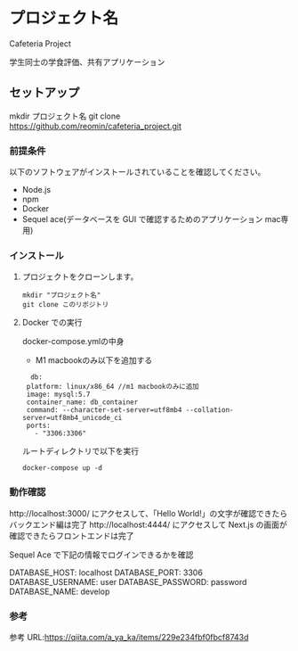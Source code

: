 # プロジェクト名

Cafeteria Project

学生同士の学食評価、共有アプリケーション

## セットアップ

mkdir プロジェクト名
git clone https://github.com/reomin/cafeteria_project.git

### 前提条件

以下のソフトウェアがインストールされていることを確認してください。

- Node.js
- npm
- Docker
- Sequel ace(データベースを GUI で確認するためのアプリケーション mac専用)

### インストール

1. プロジェクトをクローンします。

   ```shell
   mkdir "プロジェクト名"
   git clone このリポジトリ
   ```


2. Docker での実行

   docker-compose.ymlの中身
   * M1 macbookのみ以下を追加する
   ```shell
     db:
    platform: linux/x86_64 //m1 macbookのみに追加
    image: mysql:5.7
    container_name: db_container
    command: --character-set-server=utf8mb4 --collation-server=utf8mb4_unicode_ci
    ports:
      - "3306:3306"
   ```

   ルートディレクトリで以下を実行
   ```shell
   docker-compose up -d
   ```


### 動作確認

http://localhost:3000/ にアクセスして、「Hello World!」の文字が確認できたらバックエンド編は完了
http://localhost:4444/ にアクセスして Next.js の画面が確認できたらフロントエンドは完了

Sequel Ace で下記の情報でログインできるかを確認

DATABASE_HOST: localhost
DATABASE_PORT: 3306
DATABASE_USERNAME: user
DATABASE_PASSWORD: password
DATABASE_NAME: develop

### 参考

参考 URL:https://qiita.com/a_ya_ka/items/229e234fbf0fbcf8743d
